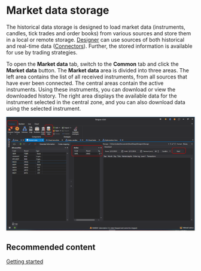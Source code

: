 # Market data storage

The historical data storage is designed to load market data (instruments, candles, tick trades and order books) from various sources and store them in a local or remote storage. [Designer](../designer.md) can use sources of both historical and real\-time data ([Connectors](../api/connectors.md)). Further, the stored information is available for use by trading strategies.

To open the **Market data** tab, switch to the **Common** tab and click the **Market data** button. The **Market data** area is divided into three areas. The left area contains the list of all received instruments, from all sources that have ever been connected. The central areas contain the active instruments. Using these instruments, you can download or view the downloaded history. The right area displays the available data for the instrument selected in the central zone, and you can also download data using the selected instrument.

![Designer Repository of historical data 00](../../images/designer_repository_of_historical_data_00.png)

## Recommended content

[Getting started](market_data_storage/getting_started.md)
